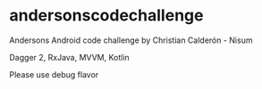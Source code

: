 # andersonscodechallenge
Andersons Android code challenge by Christian Calderón - Nisum

Dagger 2, RxJava, MVVM, Kotlin

Please use debug flavor